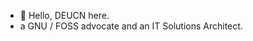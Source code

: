 - 👋 Hello, DEUCN here.
- a GNU / FOSS advocate and an IT Solutions Architect.

<!---
deucn/deucn is a ✨ special ✨ repository because its `README.md` (this file) appears on your GitHub profile.
You can click the Preview link to take a look at your changes.
--->
